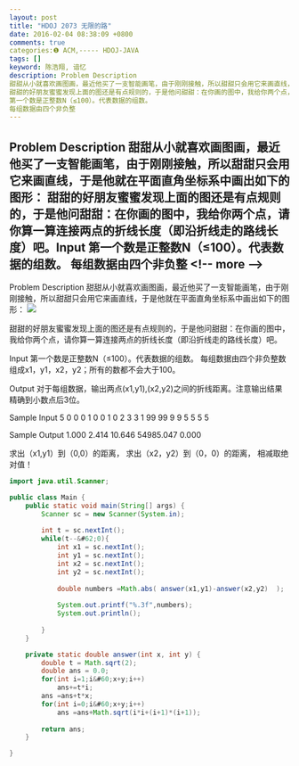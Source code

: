 ```yaml
---
layout: post
title: "HDOJ 2073 无限的路"
date: 2016-02-04 08:38:09 +0800
comments: true
categories:❶ ACM,----- HDOJ-JAVA
tags: []
keyword: 陈浩翔, 谙忆
description: Problem Description 
甜甜从小就喜欢画图画，最近他买了一支智能画笔，由于刚刚接触，所以甜甜只会用它来画直线，于是他就在平面直角坐标系中画出如下的图形： 
甜甜的好朋友蜜蜜发现上面的图还是有点规则的，于是他问甜甜：在你画的图中，我给你两个点，请你算一算连接两点的折线长度（即沿折线走的路线长度）吧。Input 
第一个数是正整数N（≤100）。代表数据的组数。 
每组数据由四个非负整 
---
```



Problem Description 
甜甜从小就喜欢画图画，最近他买了一支智能画笔，由于刚刚接触，所以甜甜只会用它来画直线，于是他就在平面直角坐标系中画出如下的图形： 
甜甜的好朋友蜜蜜发现上面的图还是有点规则的，于是他问甜甜：在你画的图中，我给你两个点，请你算一算连接两点的折线长度（即沿折线走的路线长度）吧。Input 
第一个数是正整数N（≤100）。代表数据的组数。 
每组数据由四个非负整
&#60;!-- more --&#62;
----------

Problem Description
甜甜从小就喜欢画图画，最近他买了一支智能画笔，由于刚刚接触，所以甜甜只会用它来画直线，于是他就在平面直角坐标系中画出如下的图形：
![](http://img.blog.csdn.net/20160204203652287)




甜甜的好朋友蜜蜜发现上面的图还是有点规则的，于是他问甜甜：在你画的图中，我给你两个点，请你算一算连接两点的折线长度（即沿折线走的路线长度）吧。
 

Input
第一个数是正整数N（≤100）。代表数据的组数。
每组数据由四个非负整数组成x1，y1，x2，y2；所有的数都不会大于100。

 

Output
对于每组数据，输出两点(x1,y1),(x2,y2)之间的折线距离。注意输出结果精确到小数点后3位。
 

Sample Input
5
0 0 0 1
0 0 1 0
2 3 3 1
99 99 9 9
5 5 5 5
 

Sample Output
1.000
2.414
10.646
54985.047
0.000


求出（x1,y1）到（0,0）的距离，
求出（x2，y2）到（0，0）的距离，
相减取绝对值！



```java
import java.util.Scanner;

public class Main {
	public static void main(String[] args) {
		Scanner sc = new Scanner(System.in);
		
		int t = sc.nextInt();
		while(t--&#62;0){
			int x1 = sc.nextInt();
			int y1 = sc.nextInt();
			int x2 = sc.nextInt();
			int y2 = sc.nextInt();
			
			double numbers =Math.abs( answer(x1,y1)-answer(x2,y2)  );
			
			System.out.printf("%.3f",numbers);
			System.out.println();
			
		}
	}

	private static double answer(int x, int y) {
		double t = Math.sqrt(2);
		double ans = 0.0;
		for(int i=1;i&#60;x+y;i++)
			ans+=t*i;
		ans =ans+t*x;
		for(int i=0;i&#60;x+y;i++)
			ans =ans+Math.sqrt(i*i+(i+1)*(i+1));
		
		return ans;
	}

}

```